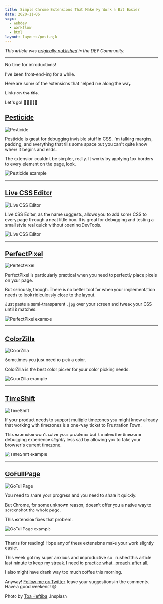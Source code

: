 ```yaml
---
title: Simple Chrome Extensions That Make My Work a Bit Easier
date: 2020-11-06
tags:
  - webdev
  - workflow
  - html
layout: layouts/post.njk
---
```


_This article was [originally published](https://dev.to/vtrpldn/simple-chrome-extensions-that-make-my-work-a-bit-easier-421b) in the DEV Community._

---

No time for introductions!

I've been front-end-ing for a while.

Here are some of the extensions that helped me along the way.

Links on the title.

Let's go! 🏃‍♀️🏃‍♂️💨

## [Pesticide](https://chrome.google.com/webstore/detail/pesticide-for-chrome-with/neonnmencpneifkhlmhmfhfiklgjmloi)

![Pesticide](https://dev-to-uploads.s3.amazonaws.com/i/lqloqde6l012epn7zct1.png)

Pesticide is great for debugging invisible stuff in CSS. I'm talking margins, padding, and everything that fills some space but you can't quite know where it begins and ends.

The extension couldn't be simpler, really. It works by applying 1px borders to every element on the page, look.

![Pesticide example](https://dev-to-uploads.s3.amazonaws.com/i/qx8d8q7xqk3b5kp32g0z.gif)

---

## [Live CSS Editor](https://chrome.google.com/webstore/detail/live-css-editor/oelggcmknbjmhkpgjfhakedcfnkgbdpg)

![Live CSS Editor](https://dev-to-uploads.s3.amazonaws.com/i/83k3jwnzyh5wdz8zdh36.png)

Live CSS Editor, as the name suggests, allows you to add some CSS to every page through a neat little box. It is great for debugging and testing a small style real quick without opening DevTools.

![Live CSS Editor](https://dev-to-uploads.s3.amazonaws.com/i/siqvk7q6s83u5hg4dm88.gif)

---

## [PerfectPixel](https://chrome.google.com/webstore/detail/perfectpixel-by-welldonec/dkaagdgjmgdmbnecmcefdhjekcoceebi?hl=en)

![PerfectPixel](https://dev-to-uploads.s3.amazonaws.com/i/jmmbx7evxfaxo9mnv0lk.png)

PerfectPixel is particularly practical when you need to perfectly place pixels on your page.

But seriously, though. There is no better tool for when your implementation needs to look ridiculously close to the layout.

Just paste a semi-transparent `.jpg` over your screen and tweak your CSS until it matches.

![PerfectPixel example](https://dev-to-uploads.s3.amazonaws.com/i/dg8kspihqo9hsimgcbci.gif)

---

## [ColorZilla](https://chrome.google.com/webstore/detail/colorzilla/bhlhnicpbhignbdhedgjhgdocnmhomnp?hl=en)

![ColorZilla](https://dev-to-uploads.s3.amazonaws.com/i/9k4i0xc7tyulwofhrh77.png)

Sometimes you just need to pick a color.

ColorZilla is the best color picker for your color picking needs.

![ColorZilla example](https://dev-to-uploads.s3.amazonaws.com/i/xqx0nekaiz386hxqhz3p.gif)

---

## [TimeShift](https://chrome.google.com/webstore/detail/change-timezone-time-shif/nbofeaabhknfdcpoddmfckpokmncimpj?hl=en)

![TimeShift](https://dev-to-uploads.s3.amazonaws.com/i/5z1d291ujtpwudlc3c5d.png)

If your product needs to support multiple timezones you might know already that working with timezones is a one-way ticket to Frustration Town.

This extension won't solve your problems but it makes the timezone debugging experience _slightly_ less sad by allowing you to fake your browser's current timezone.

![TimeShift example](https://dev-to-uploads.s3.amazonaws.com/i/9jby1r2piojndhmyysy1.gif)

---

## [GoFullPage](https://chrome.google.com/webstore/detail/gofullpage-full-page-scre/fdpohaocaechififmbbbbbknoalclacl?hl=en)

![GoFullPage](https://dev-to-uploads.s3.amazonaws.com/i/8u69meggfog9f2lb0jqh.png)

You need to share your progress and you need to share it quickly.

But Chrome, for some unknown reason, doesn't offer you a native way to screenshot the whole page.

This extension fixes that problem.

![GoFullPage example](https://dev-to-uploads.s3.amazonaws.com/i/h4i46ku3wks3vbqkzem8.gif)

---

Thanks for reading! Hope any of these extensions make your work slightly easier.

This week got my super anxious and unproductive so I rushed this article last minute to keep my streak. I need to [practice what I preach, after all](https://dev.to/vtrpldn/i-got-the-16-week-streak-badge-here-s-everything-i-learned-about-consistency-2nna#3-be-ok-with-publishing-imperfect-work).

I also might have drank way too much coffee this morning.

Anyway! [Follow me on Twitter](https://twitter.com/paladini_dev), leave your suggestions in the comments. Have a good weekend! 😄

Photo by [Toa Heftiba](https://unsplash.com/@heftiba?utm_source=unsplash&utm_medium=referral&utm_content=creditCopyText) Unsplash
